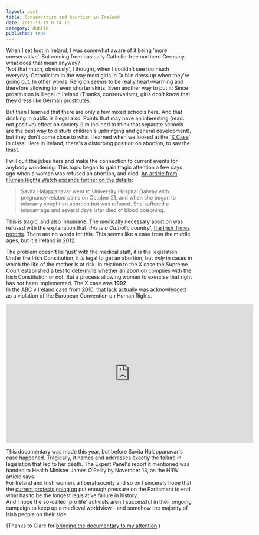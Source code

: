 ```yaml
---
layout: post
title: Conservatism and Abortion in Ireland
date: 2012-11-19 0:14:11
category: dublin
published: true
---
```


When I set foot in Ireland, I was somewhat aware of it being 'more conservative'. But coming from basically Catholic-free northern Germany, what does that mean anyway?  
'Not that much, obviously', I thought, when I couldn't see too much everyday-Catholicism in the way most girls in Dublin dress up when they're going out. In other words: Religion seems to be really heart-warming and therefore allowing for even shorter skirts. Even another way to put it: Since prostitution is illegal in Ireland (Thanks, conservatism), girls don't know that they dress like German prostitutes. 

But then I learned that there are only a few mixed schools here. And that drinking in public is illegal also. Points that may have an interesting (read: not positive) effect on society (I'm inclined to think that separate schools are the best way to disturb children's upbringing and general development), but they don't come close to what I learned when we looked at the '[X Case](https://en.wikipedia.org/wiki/Attorney_General_v._X)' in class: Here in Ireland, there's a disturbing position on abortion, to say the least.

I will quit the jokes here and make the connection to current events for anybody wondering: This topic began to gain tragic attention a few days ago when a woman was refused an abortion, and died. [An article from Human Rights Watch expands further on the details](http://www.hrw.org/news/2012/11/16/ireland-death-woman-denied-abortion-should-spur-reform): 

> Savita Halappanavar went to University Hospital Galway with pregnancy-related pains on October 21, and when she began to miscarry sought an abortion but was refused. She suffered a miscarriage and several days later died of blood poisoning.

This is tragic, and  also inhumane. The medically necessary abortion was refused with the explanation that '*this is a Catholic country*', [the Irish Times reports](http://www.irishtimes.com/newspaper/frontpage/2012/1114/1224326575203.html). There are no words for this. This seems like a case from the middle ages, but it's Ireland in 2012. 

The problem doesn't lie 'just' with the medical staff, it is the legislation. Under the Irish Constitution, it *is* legal to get an abortion, but *only* in cases in which the life of the mother is at risk. In relation to the X case the Supreme Court established a test to determine whether an abortion complies with the Irish Constitution or not. But a process allowing women to exercise that right has *not* been implemented. The X case was **1992**.  
In the [ABC v Ireland case from 2010](https://en.wikipedia.org/wiki/A,_B_and_C_v_Ireland), that lack actually was acknowledged as a violation of the European Convention on Human Rights.
<br>
<p style="text-align: center;"> <iframe width="670" height="377" src="https://www.youtube-nocookie.com/embed/uUDnNpjbmqA?rel=0" frameborder="0" allowfullscreen></iframe></p>

This documentary was made this year, but before Savita Halappanavar's case happened. Tragically, it names and addresses exactly the failure in legislation that led to her death. The Expert Panel's report it mentioned was handed to Health Minister James O’Reilly by November 13, as the HRW article says.  
For Ireland and Irish women, a liberal society and so on I sincerely hope that the [current protests going on](http://www.universitytimes.ie/2012/11/16/live-march-for-savita/) put enough pressure on the Parliament to end what has to be the longest legislative failure in history.  
And I hope the so-called 'pro life' activists aren't successful in their ongoing campaign to keep up a medieval worldview - and somehow the majority of Irish people on their side.

(Thanks to Clare for [bringing the documentary to my attention](https://twitter.com/AndTheFalcon/status/258184636063178752).)